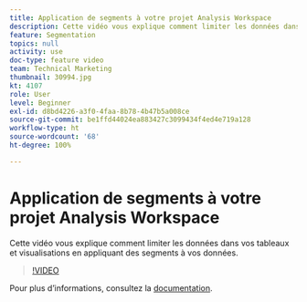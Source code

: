 ```yaml
---
title: Application de segments à votre projet Analysis Workspace
description: Cette vidéo vous explique comment limiter les données dans vos tableaux et visualisations en appliquant des segments à vos données.
feature: Segmentation
topics: null
activity: use
doc-type: feature video
team: Technical Marketing
thumbnail: 30994.jpg
kt: 4107
role: User
level: Beginner
exl-id: d8bd4226-a3f0-4faa-8b78-4b47b5a008ce
source-git-commit: be1ffd44024ea883427c3099434f4ed4e719a128
workflow-type: ht
source-wordcount: '68'
ht-degree: 100%

---
```


# Application de segments à votre projet Analysis Workspace

Cette vidéo vous explique comment limiter les données dans vos tableaux et visualisations en appliquant des segments à vos données.

>[!VIDEO](https://video.tv.adobe.com/v/30994/?quality=12)

Pour plus d’informations, consultez la [documentation](https://experienceleague.adobe.com/docs/analytics/components/segmentation/segmentation-workflow/t-seg-apply.html?lang=fr).
